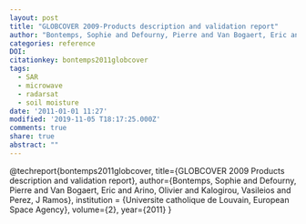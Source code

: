 ```yaml
---
layout: post
title: "GLOBCOVER 2009-Products description and validation report"
author: "Bontemps, Sophie and Defourny, Pierre and Van Bogaert, Eric and Arino, Olivier and Kalogirou, Vasileios and Perez, J Ramos"
categories: reference
DOI:
citationkey: bontemps2011globcover
tags:
  - SAR
  - microwave
  - radarsat
  - soil moisture
date: '2011-01-01 11:27'
modified: '2019-11-05 T18:17:25.000Z'
comments: true
share: true
abstract: ""
---
```

@techreport{bontemps2011globcover,
  title={GLOBCOVER 2009 Products description and validation report},
  author={Bontemps, Sophie and Defourny, Pierre and Van Bogaert, Eric and Arino, Olivier and Kalogirou, Vasileios and Perez, J Ramos},
  institution = {Universite catholique de Louvain, European Space Agency},
  volume={2},
  year={2011}
}
